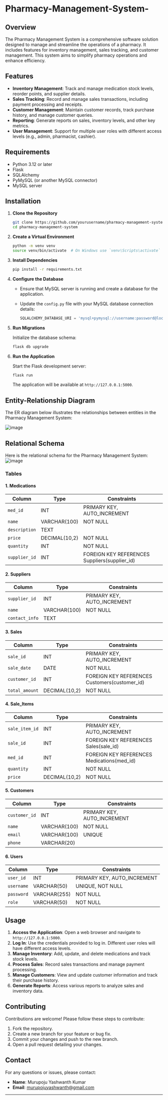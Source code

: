 # Pharmacy-Management-System-

## Overview

The Pharmacy Management System is a comprehensive software solution designed to manage and streamline the operations of a pharmacy. It includes features for inventory management, sales tracking, and customer management. This system aims to simplify pharmacy operations and enhance efficiency.

## Features

- **Inventory Management**: Track and manage medication stock levels, reorder points, and supplier details.
- **Sales Tracking**: Record and manage sales transactions, including payment processing and receipts.
- **Customer Management**: Maintain customer records, track purchase history, and manage customer queries.
- **Reporting**: Generate reports on sales, inventory levels, and other key metrics.
- **User Management**: Support for multiple user roles with different access levels (e.g., admin, pharmacist, cashier).

## Requirements

- Python 3.12 or later
- Flask
- SQLAlchemy
- PyMySQL (or another MySQL connector)
- MySQL server

## Installation

1. **Clone the Repository**

   ```bash
   git clone https://github.com/yourusername/pharmacy-management-system.git
   cd pharmacy-management-system
   ```

2. **Create a Virtual Environment**

   ```bash
   python -m venv venv
   source venv/bin/activate  # On Windows use `venv\Scripts\activate`
   ```

3. **Install Dependencies**

   ```bash
   pip install -r requirements.txt
   ```

4. **Configure the Database**

   - Ensure that MySQL server is running and create a database for the application.
   - Update the `config.py` file with your MySQL database connection details:

     ```python
     SQLALCHEMY_DATABASE_URI = 'mysql+pymysql://username:password@localhost:3306/pharmacy_inventory'
     ```

5. **Run Migrations**

   Initialize the database schema:

   ```bash
   flask db upgrade
   ```

6. **Run the Application**

   Start the Flask development server:

   ```bash
   flask run
   ```

   The application will be available at `http://127.0.0.1:5000`.

## Entity-Relationship Diagram

The ER diagram below illustrates the relationships between entities in the Pharmacy Management System:

![image](https://github.com/user-attachments/assets/da38b15d-c8b7-43c5-b57c-2c8856db76e1)


## Relational Schema

Here is the relational schema for the Pharmacy Management System:
![image](https://github.com/user-attachments/assets/2a47dc79-d349-44fc-ae98-fb0ab4978ec6)



### Tables

#### 1. **Medications**

| Column         | Type         | Constraints          |
|----------------|--------------|----------------------|
| `med_id`       | INT          | PRIMARY KEY, AUTO_INCREMENT |
| `name`         | VARCHAR(100) | NOT NULL             |
| `description`  | TEXT         |                      |
| `price`        | DECIMAL(10,2) | NOT NULL             |
| `quantity`     | INT          | NOT NULL             |
| `supplier_id`  | INT          | FOREIGN KEY REFERENCES Suppliers(supplier_id) |

#### 2. **Suppliers**

| Column         | Type         | Constraints          |
|----------------|--------------|----------------------|
| `supplier_id`  | INT          | PRIMARY KEY, AUTO_INCREMENT |
| `name`         | VARCHAR(100) | NOT NULL             |
| `contact_info` | TEXT         |                      |

#### 3. **Sales**

| Column         | Type         | Constraints          |
|----------------|--------------|----------------------|
| `sale_id`      | INT          | PRIMARY KEY, AUTO_INCREMENT |
| `sale_date`    | DATE         | NOT NULL             |
| `customer_id`  | INT          | FOREIGN KEY REFERENCES Customers(customer_id) |
| `total_amount` | DECIMAL(10,2) | NOT NULL             |

#### 4. **Sale_Items**

| Column         | Type         | Constraints          |
|----------------|--------------|----------------------|
| `sale_item_id` | INT          | PRIMARY KEY, AUTO_INCREMENT |
| `sale_id`      | INT          | FOREIGN KEY REFERENCES Sales(sale_id) |
| `med_id`       | INT          | FOREIGN KEY REFERENCES Medications(med_id) |
| `quantity`     | INT          | NOT NULL             |
| `price`        | DECIMAL(10,2) | NOT NULL             |

#### 5. **Customers**

| Column         | Type         | Constraints          |
|----------------|--------------|----------------------|
| `customer_id`  | INT          | PRIMARY KEY, AUTO_INCREMENT |
| `name`         | VARCHAR(100) | NOT NULL             |
| `email`        | VARCHAR(100) | UNIQUE               |
| `phone`        | VARCHAR(20)  |                      |

#### 6. **Users**

| Column         | Type         | Constraints          |
|----------------|--------------|----------------------|
| `user_id`      | INT          | PRIMARY KEY, AUTO_INCREMENT |
| `username`     | VARCHAR(50)  | UNIQUE, NOT NULL     |
| `password`     | VARCHAR(255) | NOT NULL             |
| `role`         | VARCHAR(50)  | NOT NULL             |

## Usage

1. **Access the Application**: Open a web browser and navigate to `http://127.0.0.1:5000`.
2. **Log In**: Use the credentials provided to log in. Different user roles will have different access levels.
3. **Manage Inventory**: Add, update, and delete medications and track stock levels.
4. **Process Sales**: Record sales transactions and manage payment processing.
5. **Manage Customers**: View and update customer information and track their purchase history.
6. **Generate Reports**: Access various reports to analyze sales and inventory data.

## Contributing

Contributions are welcome! Please follow these steps to contribute:

1. Fork the repository.
2. Create a new branch for your feature or bug fix.
3. Commit your changes and push to the new branch.
4. Open a pull request detailing your changes.



## Contact

For any questions or issues, please contact:

- **Name**: Murupoju Yashwanth Kumar
- **Email**: murupojuyashwanth@gmail.com

---

